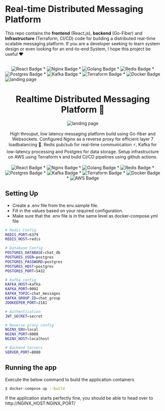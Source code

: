 
# Real-time Distributed Messaging Platform

This repo contains the **frontend** (React.js), **backend** (Go-Fiber) and **Infrastructure** (Terraform, CI/CD) code for building a distributed real-time scalable messaging platform. If you are a developer seeking to learn system design or even looking for an end-to-end System, I hope this project be useful ❤️

<div align="center">
    <br />
    <img src="https://img.shields.io/badge/React-20232A?style=for-the-badge&logo=react&logoColor=61DAFB" alt="React Badge">
    *
    <img src="https://img.shields.io/badge/nginx-%23009639.svg?style=for-the-badge&logo=nginx&logoColor=white" alt="Nginx Badge">
    *
    <img src="https://img.shields.io/badge/Go-00ADD8?style=for-the-badge&logo=go&logoColor=white" alt="Golang Badge">
    *
    <img src="https://img.shields.io/badge/redis-%23DD0031.svg?&style=for-the-badge&logo=redis&logoColor=white" alt="Redis Badge">
    *
    <img src="https://img.shields.io/badge/postgres-%23316192.svg?style=for-the-badge&logo=postgresql&logoColor=white" alt="Postgres Badge">
    *
    <img src="https://img.shields.io/badge/Apache%20Kafka-000?style=for-the-badge&logo=apachekafka" alt="Kafka Badge">
    *
    <img src="https://img.shields.io/badge/terraform-%235835CC.svg?style=for-the-badge&logo=terraform&logoColor=white" alt="Terraform Badge">
    *
    <img src="https://img.shields.io/badge/docker-%230db7ed.svg?style=for-the-badge&logo=docker&logoColor=white" alt="Docker Badge">
</div>




<img src="https://raw.githubusercontent.com/JoyalAJohney/Realtime-Distributed-Chat/main/assets/babylon.png" alt="landing page">
<div align="center">

  <h1>Realtime Distributed Messaging Platform 🚀</h1>
  <img src="https://raw.githubusercontent.com/JoyalAJohney/Realtime-Distributed-Chat/main/assets/babylon.png" alt="landing page">

  <div align="center">
    <br/>
    High throuput, low latency messaging platform build using Go-fiber and Websockets. Configured Nginx as a reverse proxy for efficient layer 7 loadbalancing 🌌. Redis pub/sub for real-time communication ⚡, Kafka for low-latency processing and Postgres for data storage. Setup infrastructure on AWS using Terraform 🌀 and build CI/CD pipelines using github actions.
  </div>

  <br />

  <img src="https://img.shields.io/badge/React-20232A?style=for-the-badge&logo=react&logoColor=61DAFB" alt="React Badge">
  *
  <img src="https://img.shields.io/badge/nginx-%23009639.svg?style=for-the-badge&logo=nginx&logoColor=white" alt="Nginx Badge">
  *
  <img src="https://img.shields.io/badge/Go-00ADD8?style=for-the-badge&logo=go&logoColor=white" alt="Golang Badge">
  *
  <img src="https://img.shields.io/badge/redis-%23DD0031.svg?&style=for-the-badge&logo=redis&logoColor=white" alt="Redis Badge">
  *
  <img src="https://img.shields.io/badge/postgres-%23316192.svg?style=for-the-badge&logo=postgresql&logoColor=white" alt="Postgres Badge">
  *
  <img src="https://img.shields.io/badge/Apache%20Kafka-000?style=for-the-badge&logo=apachekafka" alt="Kafka Badge">
  *
  <img src="https://img.shields.io/badge/terraform-%235835CC.svg?style=for-the-badge&logo=terraform&logoColor=white" alt="Terraform Badge">
  *
  <img src="https://img.shields.io/badge/docker-%230db7ed.svg?style=for-the-badge&logo=docker&logoColor=white" alt="Docker Badge">
  *
  <img src="https://img.shields.io/badge/AWS-%23FF9900.svg?style=for-the-badge&logo=amazon-aws&logoColor=white" alt="AWS Badge">

</div>


  

## Setting Up

* Create a .env file from the env.sample file.
* Fill in the values based on your required configuration.
* Make sure that the .env file is in the same level as docker-compose.yml file
  
```bash
# Redis Config
REDIS_PORT=6379
REDIS_HOST=redis

# Database Config
POSTGRES_DATABASE=chat_db
POSTGRES_USER=postgres
POSTGRES_PASSWORD=postgres
POSTGRES_HOST=postgres
POSTGRES_PORT=5432

# Kafka config
KAFKA_HOST=kafka
KAFKA_PORT=9092
KAFKA_TOPIC=chat_messages
KAFKA_GROUP_ID=chat_group
ZOOKEEPER_PORT=2181

# Authentication
JWT_SECRET=secret

# Reverse proxy config
NGINX_ENV=local
NGINX_PORT=8080
NGINX_HOST=localhost

# Backend Servers
SERVER_PORT=8080
```

## Running the app

Execute the below command to build the application containers
```bash
$ docker-compose up --build
```
If the application starts perfectly fine, you should be able to head over to http://NGINX_HOST:NGINX_PORT/
